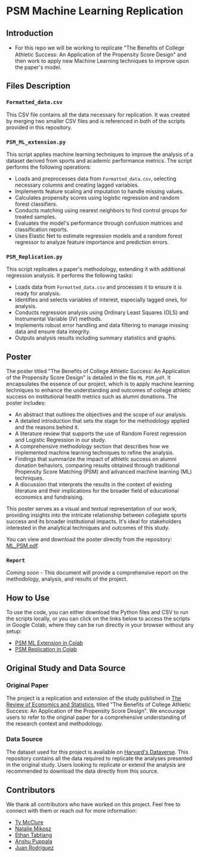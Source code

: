# PSM Machine Learning Replication

## Introduction
* For this repo we will be working to replicate "The Beneﬁts of College Athletic Success: An Application of the Propensity Score Design" and then work to apply new Machine Learning techniques to improve upon the paper's model.

## Files Description

### `Formatted_data.csv`
This CSV file contains all the data necessary for replication. It was created by merging two smaller CSV files and is referenced in both of the scripts provided in this repository.

### `PSM_ML_extension.py`
This script applies machine learning techniques to improve the analysis of a dataset derived from sports and academic performance metrics. The script performs the following operations:
- Loads and preprocesses data from `Formatted_data.csv`, selecting necessary columns and creating lagged variables.
- Implements feature scaling and imputation to handle missing values.
- Calculates propensity scores using logistic regression and random forest classifiers.
- Conducts matching using nearest neighbors to find control groups for treated samples.
- Evaluates the model's performance through confusion matrices and classification reports.
- Uses Elastic Net to estimate regression models and a random forest regressor to analyze feature importance and prediction errors.

### `PSM_Replication.py`
This script replicates a paper's methodology, extending it with additional regression analysis. It performs the following tasks:
- Loads data from `Formatted_data.csv` and processes it to ensure it is ready for analysis.
- Identifies and selects variables of interest, especially lagged ones, for analysis.
- Conducts regression analysis using Ordinary Least Squares (OLS) and Instrumental Variable (IV) methods.
- Implements robust error handling and data filtering to manage missing data and ensure data integrity.
- Outputs analysis results including summary statistics and graphs.

## Poster

The poster titled "The Benefits of College Athletic Success: An Application of the Propensity Score Design" is detailed in the file `ML_PSM.pdf`. It encapsulates the essence of our project, which is to apply machine learning techniques to enhance the understanding and outcomes of college athletic success on institutional health metrics such as alumni donations. The poster includes:

- An abstract that outlines the objectives and the scope of our analysis.
- A detailed introduction that sets the stage for the methodology applied and the reasons behind it.
- A literature review that supports the use of Random Forest regression and Logistic Regression in our study.
- A comprehensive methodology section that describes how we implemented machine learning techniques to refine the analysis.
- Findings that summarize the impact of athletic success on alumni donation behaviors, comparing results obtained through traditional Propensity Score Matching (PSM) and advanced machine learning (ML) techniques.
- A discussion that interprets the results in the context of existing literature and their implications for the broader field of educational economics and fundraising.

This poster serves as a visual and textual representation of our work, providing insights into the intricate relationship between collegiate sports success and its broader institutional impacts. It's ideal for stakeholders interested in the analytical techniques and outcomes of this study.

You can view and download the poster directly from the repository: [ML_PSM.pdf](./ML_PSM.pdf).
### `Report`
*Coming soon* - This document will provide a comprehensive report on the methodology, analysis, and results of the project.

## How to Use
To use the code, you can either download the Python files and CSV to run the scripts locally, or you can click on the links below to access the scripts in Google Colab, where they can be run directly in your browser without any setup:

- [PSM ML Extension in Colab](https://colab.research.google.com/drive/1D9Wbt3Y0g8Q_cBkghSxpT-2ObatIjY4r#scrollTo=LMo4D9LT-bwZ)
- [PSM Replication in Colab](https://colab.research.google.com/drive/1u4YxK_ndsvyyUrCngM23oq6DXMdRFQhu#scrollTo=P4ikY0mY8PEY)

## Original Study and Data Source

### Original Paper
The project is a replication and extension of the study published in [The Review of Economics and Statistics](https://direct.mit.edu/rest/article-abstract/99/1/119/58365/The-Benefits-of-College-Athletic-Success-An?redirectedFrom=fulltext), titled "The Benefits of College Athletic Success: An Application of the Propensity Score Design". We encourage users to refer to the original paper for a comprehensive understanding of the research context and methodology.

### Data Source
The dataset used for this project is available on [Harvard's Dataverse](https://dataverse.harvard.edu/dataset.xhtml?persistentId=doi:10.7910/DVN/ASXOBS). This repository contains all the data required to replicate the analyses presented in the original study. Users looking to replicate or extend the analysis are recommended to download the data directly from this source.

## Contributors

We thank all contributors who have worked on this project. Feel free to connect with them or reach out for more information:

- [Ty McClure](https://www.linkedin.com/in/ty-mcclure-b65391236)
- [Natalie Mikosz](https://www.linkedin.com/in/natalie-mikosz-880b79250/)
- [Ethan Tabtiang](https://www.linkedin.com/in/ethan-tabtiang-b8a017127/)
- [Anshu Puppala](https://www.linkedin.com/in/anshuman-puppala-73274226a/)
- [Juan Rodriguez](https://www.linkedin.com/in/juan-rodriguez-3a1228294/)



